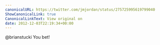 ```yaml
---
canonicalURL: https://twitter.com/jmjordan/status/275725995619799040
ShowCanonicalLink: true
CanonicalLinkText: View original on
date: 2012-12-03T22:19:34+00:00
---
```

@brianstucki You bet!